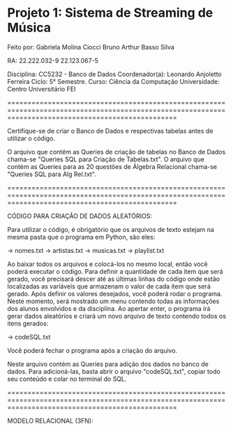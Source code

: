 # Projeto 1: Sistema de Streaming de Música

Feito por: Gabriela Molina Ciocci 
           Bruno Arthur Basso Silva

RA:        22.222.032-9
           22.123.067-5  

Disciplina: CC5232 - Banco de Dados
Coordenador(a): Leonardo Anjoletto Ferreira
Ciclo: 5° Semestre. 
Curso: Ciência da Computação
Universidade: Centro Universitário FEI

======================================================================================================================================================

Certifique-se de criar o Banco de Dados e respectivas tabelas antes de utilizar o código.

O arquivo que contém as Queries de criação de tabelas no Banco de Dados chama-se "Queries SQL para Criação de Tabelas.txt".
O arquivo que contém as Queries para as 20 questões de Álgebra Relacional chama-se "Queries SQL para Alg Rel.txt".

======================================================================================================================================================

CÓDIGO PARA CRIAÇÃO DE DADOS ALEATÓRIOS:

Para utilizar o código, é obrigatório que os arquivos de texto estejam na mesma pasta que o programa em Python, são eles:

-> nomes.txt
-> artistas.txt
-> musicas.txt
-> playlist.txt

Ao baixar todos os arquivos e colocá-los no mesmo local, então você poderá executar o código.
Para definir a quantidade de cada item que será gerado, você precisará descer até as últimas linhas do código onde estão 
localizadas as variáveis que armazenam o valor de cada item que será gerado.
Após definir os valores desejados, você poderá rodar o programa.
Neste momento, será mostrado um menu contendo todas as informações dos alunos envolvidos e da disciplina.
Ao apertar enter, o programa irá gerar dados aleatórios e criará um novo arquivo de texto contendo todos os itens gerados:

-> codeSQL.txt

Você poderá fechar o programa após a criação do arquivo.

Neste arquivo contém as Queries para adição dos dados no banco de dados.
Para adicioná-las, basta abrir o arquivo "codeSQL.txt", copiar todo seu conteúdo e colar no terminal do SQL.

======================================================================================================================================================

MODELO RELACIONAL (3FN):

